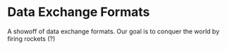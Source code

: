 # Data Exchange Formats

A showoff of data exchange formats. Our goal is to conquer the world by firing rockets (?)

